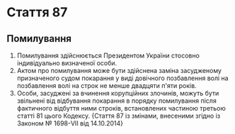 Cтаття 87
====
Помилування
----
1. Помилування здійснюється Президентом України стосовно індивідуально визначеної особи.
2. Актом про помилування може бути здійснена заміна засудженому призначеного судом покарання у виді довічного позбавлення волі на позбавлення волі на строк не менше двадцяти п'яти років.
3. Особи, засуджені за вчинення корупційних злочинів, можуть бути звільнені від відбування покарання в порядку помилування після фактичного відбуття ними строків, встановлених частиною третьою статті 81 цього Кодексу.
{Стаття 87 із змінами, внесеними згідно із Законом № 1698-VII від 14.10.2014}

